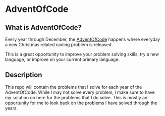 # AdventOfCode

## What is AdventOfCode?
Every year through December, the [AdventOfCode](https://adventofcode.com/) happens where everyday a new Christmas related coding problem is released.

This is a great opportunity to improve your problem solving skills, try a new language, or improve on your current primary language.

## Description
This repo will contain the problems that I solve for each year of the AdventOfCode. 
While I may not solve every problem, I make sure to have my solution on here for the problems that I do solve. This is mostly an 
opportunity for me to look back on the problems I have solved through the years.
